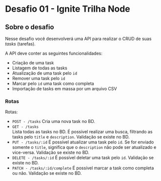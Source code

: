 # Desafio 01 - Ignite Trilha Node

## Sobre o desafio

Nesse desafio você desenvolverá uma API para realizar o CRUD de suas *tasks* (tarefas).

A API deve conter as seguintes funcionalidades:

- Criação de uma task
- Listagem de todas as tasks
- Atualização de uma task pelo `id`
- Remover uma task pelo `id`
- Marcar pelo `id` uma task como completa
- Importação de tasks em massa por um arquivo CSV

### Rotas 

Rotas:

- `POST - /tasks`
Cria uma nova task no BD.
- `GET - /tasks`   
Lista todas as tasks no BD.
É possível realizar uma busca, filtrando as tasks pelo `title` e `description`.
Validação se existe no BD.
- `PUT - /tasks/:id` 
É possível atualizar uma task pelo `id`.
Se for enviado somente o `title`, significa que o `description` não pode ser atualizado e vice-versa.
Validação se existe no BD.
- `DELETE - /tasks/:id`
É possível deletar uma task pelo `id`.
Validação se existe no BD.
- `PATCH - /tasks/:id/complete`
É possível marcar a task como completa ou não.
Validação se existe no BD.
